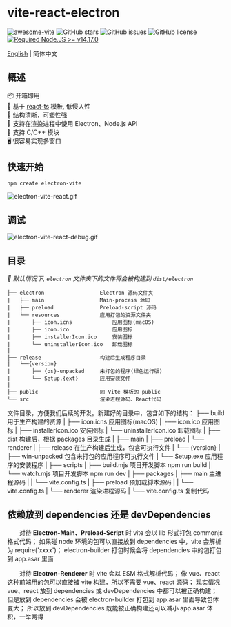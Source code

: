 # vite-react-electron

[![awesome-vite](https://awesome.re/mentioned-badge.svg)](https://github.com/vitejs/awesome-vite)
![GitHub stars](https://img.shields.io/github/stars/caoxiemeihao/vite-react-electron?color=fa6470&style=flat)
![GitHub issues](https://img.shields.io/github/issues/caoxiemeihao/vite-react-electron?color=d8b22d&style=flat)
![GitHub license](https://img.shields.io/github/license/caoxiemeihao/vite-react-electron?style=flat)
[![Required Node.JS >= v14.17.0](https://img.shields.io/static/v1?label=node&message=%3E=14.17.0&logo=node.js&color=3f893e&style=flat)](https://nodejs.org/about/releases)

[English](README.md) | 简体中文

## 概述

📦 开箱即用  
🎯 基于 [react-ts](https://github.com/vitejs/vite/tree/main/packages/create-vite/template-react-ts) 模板, 低侵入性  
🌱 结构清晰，可塑性强  
💪 支持在渲染进程中使用 Electron、Node.js API  
🔩 支持 C/C++ 模块  
🖥 很容易实现多窗口  

## 快速开始

```sh
npm create electron-vite
```

![electron-vite-react.gif](https://github.com/electron-vite/electron-vite-react/blob/main/public/electron-vite-react.gif?raw=true)

## 调试

![electron-vite-react-debug.gif](https://github.com/electron-vite/electron-vite-react/blob/main/public/electron-vite-react-debug.gif?raw=true)

## 目录

*🚨 默认情况下, `electron` 文件夹下的文件将会被构建到 `dist/electron`*

```tree
├── electron                  Electron 源码文件夹
|   ├── main                  Main-process 源码
|   ├── preload               Preload-script 源码
|   └── resources             应用打包的资源文件夹
|       ├── icon.icns             应用图标(macOS)
|       ├── icon.ico              应用图标
|       ├── installerIcon.ico     安装图标
|       └── uninstallerIcon.ico   卸载图标
|
├── release                   构建后生成程序目录
|   └──{version}
|       ├── {os}-unpacked     未打包的程序(绿色运行版)
|       └── Setup.{ext}       应用安装文件
|
├── public                    同 Vite 模板的 public
└── src                       渲染进程源码、React代码
```

文件目录，方便我们后续的开发。新建好的目录中，包含如下的结构：
├── build                     用于生产构建的资源
|   ├── icon.icns             应用图标(macOS)
|   ├── icon.ico              应用图标
|   ├── installerIcon.ico     安装图标
|   └── uninstallerIcon.ico   卸载图标
|
├── dist                      构建后，根据 packages 目录生成
|   ├── main
|   ├── preload
|   └── renderer
|
├── release                   在生产构建后生成，包含可执行文件
|   └── {version}
|       ├── win-unpacked      包含未打包的应用程序可执行文件
|       └── Setup.exe         应用程序的安装程序
|
├── scripts
|   ├── build.mjs             项目开发脚本 npm run build
|   └── watch.mjs             项目开发脚本 npm run dev
|
├── packages
|   ├── main                  主进程源码
|   |   └── vite.config.ts
|   ├── preload               预加载脚本源码
|   |   └── vite.config.ts
|   └── renderer              渲染进程源码
|       └── vite.config.ts
复制代码


## 依赖放到 dependencies 还是 devDependencies

&emsp;&emsp;对待 **Electron-Main、Preload-Script** 时 vite 会以 lib 形式打包 commonjs 格式代码；
如果碰 node 环境的包可以直接放到 dependencies 中，vite 会解析为 require('xxxx')；
electron-builder 打包时候会将 dependencies 中的包打包到 app.asar 里面

&emsp;&emsp;对待 **Electron-Renderer** 时 vite 会以 ESM 格式解析代码；
像 vue、react 这种前端用的包可以直接被 vite 构建，所以不需要 vue、react 源码；
现实情况 vue、react 放到 dependencies 或 devDependencies 中都可以被正确构建；
但是放到 dependencies 会被 electron-builder 打包到 app.asar 里面导致包体变大；
所以放到 devDependencies 既能被正确构建还可以减小 app.asar 体积，一举两得
